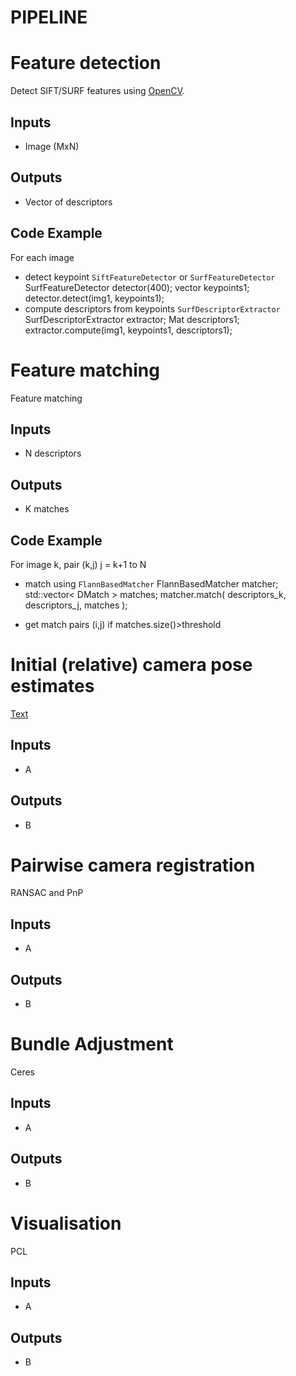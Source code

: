 PIPELINE
========

# Feature detection

Detect SIFT/SURF features using [OpenCV][opencv-sift-example].

## Inputs

* Image (MxN)

## Outputs

* Vector of descriptors

## Code Example

For each image

* detect keypoint `SiftFeatureDetector` or `SurfFeatureDetector`
    SurfFeatureDetector detector(400);
    vector<KeyPoint> keypoints1;
    detector.detect(img1, keypoints1);
* compute descriptors from keypoints `SurfDescriptorExtractor`
    SurfDescriptorExtractor extractor;
    Mat descriptors1;
    extractor.compute(img1, keypoints1, descriptors1);

# Feature matching

Feature matching

## Inputs

* N descriptors

## Outputs

* K matches

## Code Example

For image k, pair (k,j) j = k+1 to N

* match using `FlannBasedMatcher`
    FlannBasedMatcher matcher;
    std::vector< DMatch > matches;
    matcher.match( descriptors_k, descriptors_j, matches );

* get match pairs (i,j) if matches.size()>threshold

# Initial (relative) camera pose estimates

[Text](https://en.wikipedia.org/)

## Inputs

* A

## Outputs

* B



# Pairwise camera registration

RANSAC and PnP

## Inputs

* A

## Outputs

* B



# Bundle Adjustment

Ceres

## Inputs

* A

## Outputs

* B


# Visualisation

PCL

## Inputs

* A

## Outputs

* B





<!-- Reference URLs -->
[vlfeat-sift]: http://www.vlfeat.org/api/sift.html
[vlfeat-docs]: http://www.vlfeat.org/api/index.html
[opencv-sift-example]: http://docs.opencv.org/doc/user_guide/ug_features2d.html
